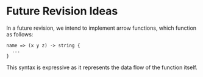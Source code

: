 # Future Revision Ideas

In a future revision, we intend to implement arrow functions, which function as follows:

```meow
name => (x y z) -> string {
  ...
}
```

This syntax is expressive as it represents the data flow of the function itself.
